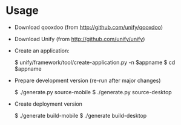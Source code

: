 Usage
=====

* Download qooxdoo (from http://github.com/unify/qooxdoo)
* Download Unify (from http://github.com/unify/unify)

* Create an application:
  
    $ unify/framework/tool/create-application.py -n $appname
    $ cd $appname

* Prepare development version (re-run after major changes)

    $ ./generate.py source-mobile
    $ ./generate.py source-desktop
    
* Create deployment version

    $ ./generate build-mobile
    $ ./generate build-desktop
    
